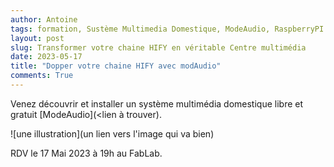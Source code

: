 ```yaml
---
author: Antoine
tags: formation, Sustème Multimedia Domestique, ModeAudio, RaspberryPI
layout: post
slug: Transformer votre chaine HIFY en véritable Centre multimédia  
date: 2023-05-17
title: "Dopper votre chaine HIFY avec modAudio"
comments: True
---
```

Venez découvrir et installer un système multimédia domestique libre et gratuit [ModeAudio](<lien à trouver).

![une illustration](un lien vers l'image qui va bien)

RDV le 17 Mai 2023 à 19h au FabLab.
